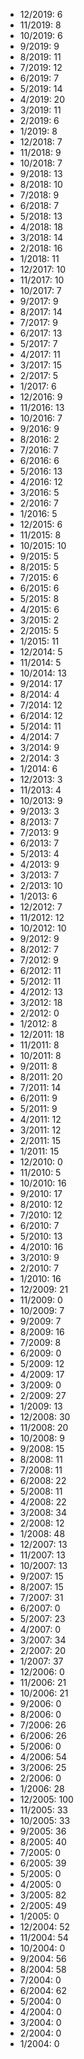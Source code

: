 *  12/2019: 6
*  11/2019: 8
*  10/2019: 6
*  9/2019: 9
*  8/2019: 11
*  7/2019: 12
*  6/2019: 7
*  5/2019: 14
*  4/2019: 20
*  3/2019: 11
*  2/2019: 6
*  1/2019: 8
*  12/2018: 7
*  11/2018: 9
*  10/2018: 7
*  9/2018: 13
*  8/2018: 10
*  7/2018: 9
*  6/2018: 7
*  5/2018: 13
*  4/2018: 18
*  3/2018: 14
*  2/2018: 16
*  1/2018: 11
*  12/2017: 10
*  11/2017: 10
*  10/2017: 7
*  9/2017: 9
*  8/2017: 14
*  7/2017: 9
*  6/2017: 13
*  5/2017: 7
*  4/2017: 11
*  3/2017: 15
*  2/2017: 5
*  1/2017: 6
*  12/2016: 9
*  11/2016: 13
*  10/2016: 7
*  9/2016: 9
*  8/2016: 2
*  7/2016: 7
*  6/2016: 6
*  5/2016: 13
*  4/2016: 12
*  3/2016: 5
*  2/2016: 7
*  1/2016: 5
*  12/2015: 6
*  11/2015: 8
*  10/2015: 10
*  9/2015: 5
*  8/2015: 5
*  7/2015: 6
*  6/2015: 6
*  5/2015: 8
*  4/2015: 6
*  3/2015: 2
*  2/2015: 5
*  1/2015: 11
*  12/2014: 5
*  11/2014: 5
*  10/2014: 13
*  9/2014: 17
*  8/2014: 4
*  7/2014: 12
*  6/2014: 12
*  5/2014: 11
*  4/2014: 7
*  3/2014: 9
*  2/2014: 3
*  1/2014: 6
*  12/2013: 3
*  11/2013: 4
*  10/2013: 9
*  9/2013: 3
*  8/2013: 7
*  7/2013: 9
*  6/2013: 7
*  5/2013: 4
*  4/2013: 9
*  3/2013: 7
*  2/2013: 10
*  1/2013: 6
*  12/2012: 7
*  11/2012: 12
*  10/2012: 10
*  9/2012: 9
*  8/2012: 7
*  7/2012: 9
*  6/2012: 11
*  5/2012: 11
*  4/2012: 13
*  3/2012: 18
*  2/2012: 0
*  1/2012: 8
*  12/2011: 18
*  11/2011: 8
*  10/2011: 8
*  9/2011: 8
*  8/2011: 20
*  7/2011: 14
*  6/2011: 9
*  5/2011: 9
*  4/2011: 12
*  3/2011: 12
*  2/2011: 15
*  1/2011: 15
*  12/2010: 0
*  11/2010: 5
*  10/2010: 16
*  9/2010: 17
*  8/2010: 12
*  7/2010: 12
*  6/2010: 7
*  5/2010: 13
*  4/2010: 16
*  3/2010: 9
*  2/2010: 7
*  1/2010: 16
*  12/2009: 21
*  11/2009: 0
*  10/2009: 7
*  9/2009: 7
*  8/2009: 16
*  7/2009: 8
*  6/2009: 0
*  5/2009: 12
*  4/2009: 17
*  3/2009: 0
*  2/2009: 27
*  1/2009: 13
*  12/2008: 30
*  11/2008: 20
*  10/2008: 9
*  9/2008: 15
*  8/2008: 11
*  7/2008: 11
*  6/2008: 22
*  5/2008: 11
*  4/2008: 22
*  3/2008: 34
*  2/2008: 12
*  1/2008: 48
*  12/2007: 13
*  11/2007: 13
*  10/2007: 13
*  9/2007: 15
*  8/2007: 15
*  7/2007: 31
*  6/2007: 0
*  5/2007: 23
*  4/2007: 0
*  3/2007: 34
*  2/2007: 20
*  1/2007: 37
*  12/2006: 0
*  11/2006: 21
*  10/2006: 21
*  9/2006: 0
*  8/2006: 0
*  7/2006: 26
*  6/2006: 26
*  5/2006: 0
*  4/2006: 54
*  3/2006: 25
*  2/2006: 0
*  1/2006: 28
*  12/2005: 100
*  11/2005: 33
*  10/2005: 33
*  9/2005: 36
*  8/2005: 40
*  7/2005: 0
*  6/2005: 39
*  5/2005: 0
*  4/2005: 0
*  3/2005: 82
*  2/2005: 49
*  1/2005: 0
*  12/2004: 52
*  11/2004: 54
*  10/2004: 0
*  9/2004: 56
*  8/2004: 58
*  7/2004: 0
*  6/2004: 62
*  5/2004: 0
*  4/2004: 0
*  3/2004: 0
*  2/2004: 0
*  1/2004: 0